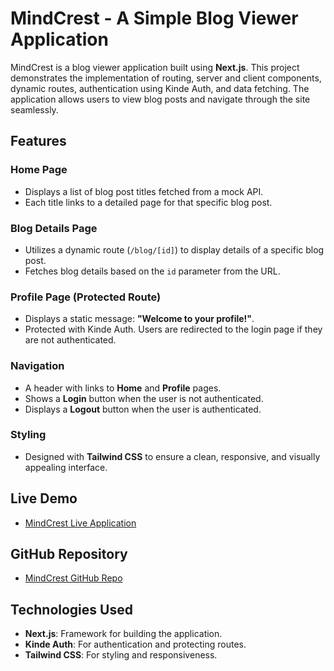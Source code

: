 # MindCrest - A Simple Blog Viewer Application

MindCrest is a blog viewer application built using **Next.js**. This project demonstrates the implementation of routing, server and client components, dynamic routes, authentication using Kinde Auth, and data fetching. The application allows users to view blog posts and navigate through the site seamlessly.

## Features

### Home Page
- Displays a list of blog post titles fetched from a mock API.
- Each title links to a detailed page for that specific blog post.

### Blog Details Page
- Utilizes a dynamic route (`/blog/[id]`) to display details of a specific blog post.
- Fetches blog details based on the `id` parameter from the URL.

### Profile Page (Protected Route)
- Displays a static message: **"Welcome to your profile!"**.
- Protected with Kinde Auth. Users are redirected to the login page if they are not authenticated.

### Navigation
- A header with links to **Home** and **Profile** pages.
- Shows a **Login** button when the user is not authenticated.
- Displays a **Logout** button when the user is authenticated.

### Styling
- Designed with **Tailwind CSS** to ensure a clean, responsive, and visually appealing interface.

## Live Demo
- [MindCrest Live Application](https://mind-crest.vercel.app)

## GitHub Repository
- [MindCrest GitHub Repo](https://github.com/khaledsaifulla010/MindCrest)

## Technologies Used
- **Next.js**: Framework for building the application.
- **Kinde Auth**: For authentication and protecting routes.
- **Tailwind CSS**: For styling and responsiveness.
